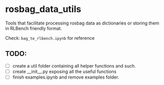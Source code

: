 # rosbag_data_utils

Tools that facilitate processing rosbag data as dictionaries or storing them in RLBench friendly format.

Check: `bag_to_rlbench.ipynb` for reference


## TODO:
- [ ] create a util folder containing all helper functions and such.
- [ ] create \_\_init\_\_.py exposing all the useful functions
- [ ] finish examples.ipynb and remove examples folder. 
